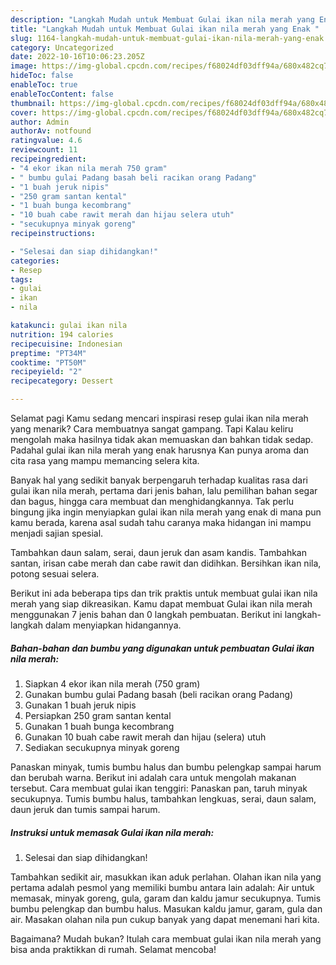 ```yaml
---
description: "Langkah Mudah untuk Membuat Gulai ikan nila merah yang Enak "
title: "Langkah Mudah untuk Membuat Gulai ikan nila merah yang Enak "
slug: 1164-langkah-mudah-untuk-membuat-gulai-ikan-nila-merah-yang-enak
category: Uncategorized
date: 2022-10-16T10:06:23.205Z
image: https://img-global.cpcdn.com/recipes/f68024df03dff94a/680x482cq70/gulai-ikan-nila-merah-foto-resep-utama.jpg
hideToc: false
enableToc: true
enableTocContent: false
thumbnail: https://img-global.cpcdn.com/recipes/f68024df03dff94a/680x482cq70/gulai-ikan-nila-merah-foto-resep-utama.jpg
cover: https://img-global.cpcdn.com/recipes/f68024df03dff94a/680x482cq70/gulai-ikan-nila-merah-foto-resep-utama.jpg
author: Admin
authorAv: notfound
ratingvalue: 4.6
reviewcount: 11
recipeingredient:
- "4 ekor ikan nila merah 750 gram"
- " bumbu gulai Padang basah beli racikan orang Padang"
- "1 buah jeruk nipis"
- "250 gram santan kental"
- "1 buah bunga kecombrang"
- "10 buah cabe rawit merah dan hijau selera utuh"
- "secukupnya minyak goreng"
recipeinstructions:

- "Selesai dan siap dihidangkan!"
categories:
- Resep
tags:
- gulai
- ikan
- nila

katakunci: gulai ikan nila 
nutrition: 194 calories
recipecuisine: Indonesian
preptime: "PT34M"
cooktime: "PT50M"
recipeyield: "2"
recipecategory: Dessert

---
```



Selamat pagi Kamu sedang mencari inspirasi resep gulai ikan nila merah yang menarik? Cara membuatnya sangat gampang. Tapi Kalau keliru mengolah maka hasilnya tidak akan memuaskan dan bahkan tidak sedap. Padahal gulai ikan nila merah yang enak harusnya Kan punya aroma dan cita rasa yang mampu memancing selera kita.


Banyak hal yang sedikit banyak berpengaruh terhadap kualitas rasa dari gulai ikan nila merah, pertama dari jenis bahan, lalu pemilihan bahan segar dan bagus, hingga cara membuat dan menghidangkannya. Tak perlu bingung jika ingin menyiapkan gulai ikan nila merah yang enak di mana pun kamu berada, karena asal sudah tahu caranya maka hidangan ini mampu menjadi sajian spesial.

Tambahkan daun salam, serai, daun jeruk dan asam kandis. Tambahkan santan, irisan cabe merah dan cabe rawit dan didihkan. Bersihkan ikan nila, potong sesuai selera.


Berikut ini ada beberapa tips dan trik praktis untuk membuat gulai ikan nila merah yang siap dikreasikan. Kamu dapat membuat Gulai ikan nila merah menggunakan 7 jenis bahan dan 0 langkah pembuatan. Berikut ini langkah-langkah dalam menyiapkan hidangannya.

<!--inarticleads1-->

##### Bahan-bahan dan bumbu yang digunakan untuk pembuatan Gulai ikan nila merah:

1. Siapkan 4 ekor ikan nila merah (750 gram)
1. Gunakan  bumbu gulai Padang basah (beli racikan orang Padang)
1. Gunakan 1 buah jeruk nipis
1. Persiapkan 250 gram santan kental
1. Gunakan 1 buah bunga kecombrang
1. Gunakan 10 buah cabe rawit merah dan hijau (selera) utuh
1. Sediakan secukupnya minyak goreng


Panaskan minyak, tumis bumbu halus dan bumbu pelengkap sampai harum dan berubah warna. Berikut ini adalah cara untuk mengolah makanan tersebut. Cara membuat gulai ikan tenggiri: Panaskan pan, taruh minyak secukupnya. Tumis bumbu halus, tambahkan lengkuas, serai, daun salam, daun jeruk dan tumis sampai harum. 

<!--inarticleads2-->

##### Instruksi untuk memasak Gulai ikan nila merah:


1. Selesai dan siap dihidangkan!

Tambahkan sedikit air, masukkan ikan aduk perlahan. Olahan ikan nila yang pertama adalah pesmol yang memiliki bumbu antara lain adalah: Air untuk memasak, minyak goreng, gula, garam dan kaldu jamur secukupnya. Tumis bumbu pelengkap dan bumbu halus. Masukan kaldu jamur, garam, gula dan air. Masakan olahan nila pun cukup banyak yang dapat menemani hari kita. 

Bagaimana? Mudah bukan? Itulah cara membuat gulai ikan nila merah yang bisa anda praktikkan di rumah. Selamat mencoba!
